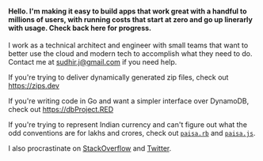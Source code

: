 #### Hello. I'm making it easy to build apps that work great with a handful to millions of users, with running costs that start at zero and go up linerarly with usage. Check back here for progress. 

I work as a technical architect and engineer with small teams that want to better use the cloud and modern tech to accomplish what they need to do. Contact me at sudhir.j@gmail.com if you need help.

If you're trying to deliver dynamically generated zip files, check out https://zips.dev

If you're writing code in Go and want a simpler interface over DynamoDB, check out https://dbProject.RED 

If you're trying to represent Indian currency and can't figure out what the odd conventions are for lakhs and crores, check out [`paisa.rb`](https://github.com/sudhirj/paisa.rb) and [`paisa.js`](https://github.com/sudhirj/paisa.js). 

I also procrastinate on [StackOverflow](https://stackoverflow.com/users/73831/sudhir-jonathan) and [Twitter](https://twitter.com/sudhirj).






<!--
**sudhirj/sudhirj** is a ✨ _special_ ✨ repository because its `README.md` (this file) appears on your GitHub profile.

Here are some ideas to get you started:

- 🔭 I’m currently working on ...
- 🌱 I’m currently learning ...
- 👯 I’m looking to collaborate on ...
- 🤔 I’m looking for help with ...
- 💬 Ask me about ...
- 📫 How to reach me: ...
- 😄 Pronouns: ...
- ⚡ Fun fact: ...
-->
